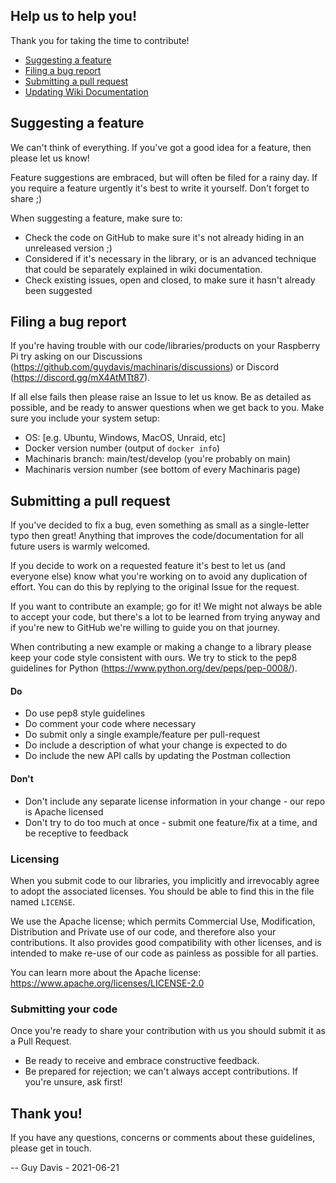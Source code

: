 ## Help us to help you!

Thank you for taking the time to contribute!

* [Suggesting a feature](#suggesting-a-feature)
* [Filing a bug report](#filing-a-bug-report)
* [Submitting a pull request](#submitting-a-pull-request)
* [Updating Wiki Documentation](#updating-wiki-documentation)

## Suggesting a feature

We can't think of everything. If you've got a good idea for a feature, then please let us know!

Feature suggestions are embraced, but will often be filed for a rainy day. If you require a feature urgently it's best to write it yourself. Don't forget to share ;)

When suggesting a feature, make sure to:

* Check the code on GitHub to make sure it's not already hiding in an unreleased version ;)
* Considered if it's necessary in the library, or is an advanced technique that could be separately explained in wiki documentation.
* Check existing issues, open and closed, to make sure it hasn't already been suggested

## Filing a bug report

If you're having trouble with our code/libraries/products on your Raspberry Pi try asking on our Discussions (https://github.com/guydavis/machinaris/discussions) or Discord (https://discord.gg/mX4AtMTt87).

If all else fails then please raise an Issue to let us know. Be as detailed as possible, and be ready to answer questions when we get back to you. Make sure you include your system setup:

 - OS: [e.g. Ubuntu, Windows, MacOS, Unraid, etc]
 - Docker version number (output of `docker info`)
 - Machinaris branch: main/test/develop (you're probably on main)
 - Machinaris version number (see bottom of every Machinaris page)

## Submitting a pull request

If you've decided to fix a bug, even something as small as a single-letter typo then great! Anything that improves the code/documentation for all future users is warmly welcomed.

If you decide to work on a  requested feature it's best to let us (and everyone else) know what you're working on to avoid any duplication of effort. You can do this by replying to the original Issue for the request.

If you want to contribute an example; go for it! We might not always be able to accept your code, but there's a lot to be learned from trying anyway and if you're new to GitHub we're willing to guide you on that journey.

When contributing a new example or making a change to a library please keep your code style consistent with ours. We try to stick to the pep8 guidelines for Python (https://www.python.org/dev/peps/pep-0008/).

#### Do

* Do use pep8 style guidelines
* Do comment your code where necessary
* Do submit only a single example/feature per pull-request
* Do include a description of what your change is expected to do
* Do include the new API calls by updating the Postman collection

#### Don't

* Don't include any separate license information in your change - our repo is Apache licensed
* Don't try to do too much at once - submit one feature/fix at a time, and be receptive to feedback

### Licensing

When you submit code to our libraries, you implicitly and irrevocably agree to adopt the associated licenses. You should be able to find this in the file named `LICENSE`.

We  use the Apache license; which permits Commercial Use, Modification, Distribution and Private use of our code, and therefore also your contributions. It also provides good compatibility with other licenses, and is intended to make re-use of our code as painless as possible for all parties.

You can learn more about the Apache license: https://www.apache.org/licenses/LICENSE-2.0

### Submitting your code

Once you're ready to share your contribution with us you should submit it as a Pull Request.

* Be ready to receive and embrace constructive feedback.
* Be prepared for rejection; we can't always accept contributions. If you're unsure, ask first!

## Thank you!

If you have any questions, concerns or comments about these guidelines, please get in touch. 

-- Guy Davis - 2021-06-21
